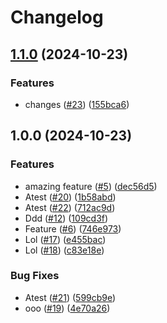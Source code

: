 # Changelog

## [1.1.0](https://github.com/PovilasPliuskus/VersioningTests/compare/v1.0.0...v1.1.0) (2024-10-23)


### Features

* changes ([#23](https://github.com/PovilasPliuskus/VersioningTests/issues/23)) ([155bca6](https://github.com/PovilasPliuskus/VersioningTests/commit/155bca62840087a71600b00907c299548cc62a96))

## 1.0.0 (2024-10-23)


### Features

* amazing feature ([#5](https://github.com/PovilasPliuskus/VersioningTests/issues/5)) ([dec56d5](https://github.com/PovilasPliuskus/VersioningTests/commit/dec56d54a4744c565d36034b80c5751dd2166da2))
* Atest ([#20](https://github.com/PovilasPliuskus/VersioningTests/issues/20)) ([1b58abd](https://github.com/PovilasPliuskus/VersioningTests/commit/1b58abd115460c120d1d62750c16ddc897635b65))
* Atest ([#22](https://github.com/PovilasPliuskus/VersioningTests/issues/22)) ([712ac9d](https://github.com/PovilasPliuskus/VersioningTests/commit/712ac9db783e61a0005c4f14fa83ba9e66560d29))
* Ddd ([#12](https://github.com/PovilasPliuskus/VersioningTests/issues/12)) ([109cd3f](https://github.com/PovilasPliuskus/VersioningTests/commit/109cd3f18753cc309ad9b6c774e515473edc5690))
* Feature ([#6](https://github.com/PovilasPliuskus/VersioningTests/issues/6)) ([746e973](https://github.com/PovilasPliuskus/VersioningTests/commit/746e973ede01189552f238b14a764f53427d5bfa))
* Lol ([#17](https://github.com/PovilasPliuskus/VersioningTests/issues/17)) ([e455bac](https://github.com/PovilasPliuskus/VersioningTests/commit/e455bacb6dd35746ae8c50ab489ba3a21befbc60))
* Lol ([#18](https://github.com/PovilasPliuskus/VersioningTests/issues/18)) ([c83e18e](https://github.com/PovilasPliuskus/VersioningTests/commit/c83e18e880c567adcfa997158915e3d53b73664f))


### Bug Fixes

* Atest ([#21](https://github.com/PovilasPliuskus/VersioningTests/issues/21)) ([599cb9e](https://github.com/PovilasPliuskus/VersioningTests/commit/599cb9ef792c68544aee99f4a2164e52ef9605dd))
* ooo ([#19](https://github.com/PovilasPliuskus/VersioningTests/issues/19)) ([4e70a26](https://github.com/PovilasPliuskus/VersioningTests/commit/4e70a26c023d3406ba9e70d95650ac1983a206e7))

